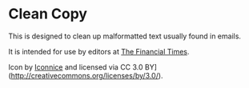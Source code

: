# Clean Copy

This is designed to clean up malformatted text usually found in emails.

It is intended for use by editors at [The Financial Times](https://www.ft.com).

Icon by [Iconnice](https://www.flaticon.com/authors/iconnice) and licensed via CC 3.0 BY](http://creativecommons.org/licenses/by/3.0/).
